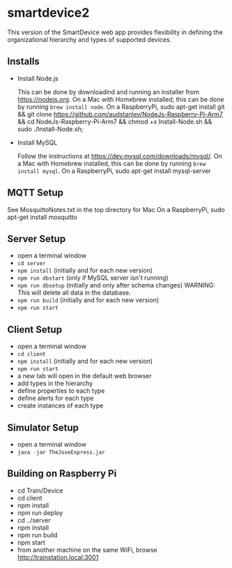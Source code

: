 # smartdevice2

This version of the SmartDevice web app provides flexibility
in defining the organizational hierarchy and
types of supported devices.

## Installs

* Install Node.js

  This can be done by downloadind and running an installer
  from https://nodejs.org.
  On a Mac with Homebrew installed,
  this can be done by running `brew install node`.
  On a RaspberryPi,
sudo apt-get install git && git clone https://github.com/audstanley/NodeJs-Raspberry-Pi-Arm7 && cd NodeJs-Raspberry-Pi-Arm7 && chmod +x Install-Node.sh && sudo ./Install-Node.sh;

* Install MySQL

  Follow the instructions at https://dev.mysql.com/downloads/mysql/.
  On a Mac with Homebrew installed,
  this can be done by running `brew install mysql`.
  On a RaspberryPi,
  sudo apt-get install mysql-server

## MQTT Setup

See MosquittoNotes.txt in the top directory for Mac
On a RaspberryPi,
sudo apt-get install mosquitto

## Server Setup
* open a terminal window
* `cd server`
* `npm install` (initially and for each new version)
* `npm run dbstart` (only if MySQL server isn't running)
* `npm run dbsetup` (initially and only after schema changes)
  WARNING: This will delete all data in the database.
* `npm run build` (initially and for each new version)
* `npm run start`

## Client Setup
* open a terminal window
* `cd client`
* `npm install` (initially and for each new version)
* `npm run start`
* a new tab will open in the default web browser
* add types in the hierarchy
* define properties to each type
* define alerts for each type
* create instances of each type

## Simulator Setup
* open a terminal window
* `java -jar TheJoveExpress.jar`

## Building on Raspberry Pi
* cd Train/Device
* cd client
* npm install
* npm run deploy
* cd ../server
* npm install
* npm run build
* npm start
* from another machine on the same WiFi,
  browse http://trainstation.local:3001
